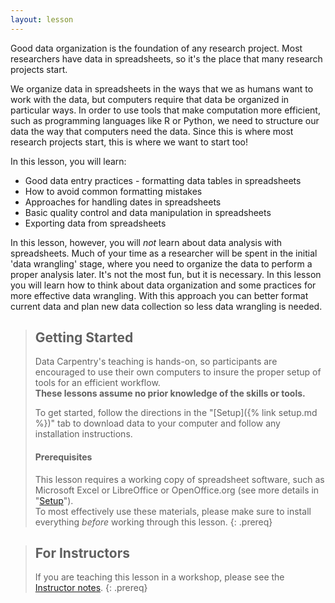 ```yaml
---
layout: lesson
---
```


Good data organization is the foundation of any research project. Most 
researchers have data in spreadsheets, so it's the place that many research
projects start. 

We organize data in spreadsheets in the ways that we as humans want to work with the data, 
but computers require that data be organized in particular ways. In order
to use tools that make computation more efficient, such as programming 
languages like R or Python, we need to structure our data the way that 
computers need the data. Since this is where most research projects start, 
this is where we want to start too!

In this lesson, you will learn:

- Good data entry practices - formatting data tables in spreadsheets
- How to avoid common formatting mistakes
- Approaches for handling dates in spreadsheets
- Basic quality control and data manipulation in spreadsheets
- Exporting data from spreadsheets

In this lesson, however, you will *not* learn about data analysis with spreadsheets.
Much of your time as a researcher will be spent in the initial 'data wrangling'
stage, where you need to organize the data to perform a proper analysis later.
It's not the most fun, but it is necessary. In this lesson you will
learn how to think about data organization and some practices for more 
effective data wrangling. With this approach you can better format current data
and plan new data collection so less data wrangling is needed.


> ## Getting Started
>
> Data Carpentry's teaching is hands-on, so participants are encouraged to use
> their own computers to insure the proper setup of tools for an efficient 
> workflow. <br>**These lessons assume no prior knowledge of the skills or tools.**
>
> To get started, follow the directions in the "[Setup]({% link setup.md %})" tab to 
> download data to your computer and follow any installation instructions.
>
> #### Prerequisites
>
> This lesson requires a working copy of spreadsheet software, such as Microsoft
> Excel or LibreOffice or OpenOffice.org (see more details in "[Setup](setup/)").
> <br>To most effectively use these materials, please make sure to install 
> everything *before* working through this lesson.
{: .prereq}

> ## For Instructors
> If you are teaching this lesson in a workshop, please see the 
> [Instructor notes](guide/).
{: .prereq}
